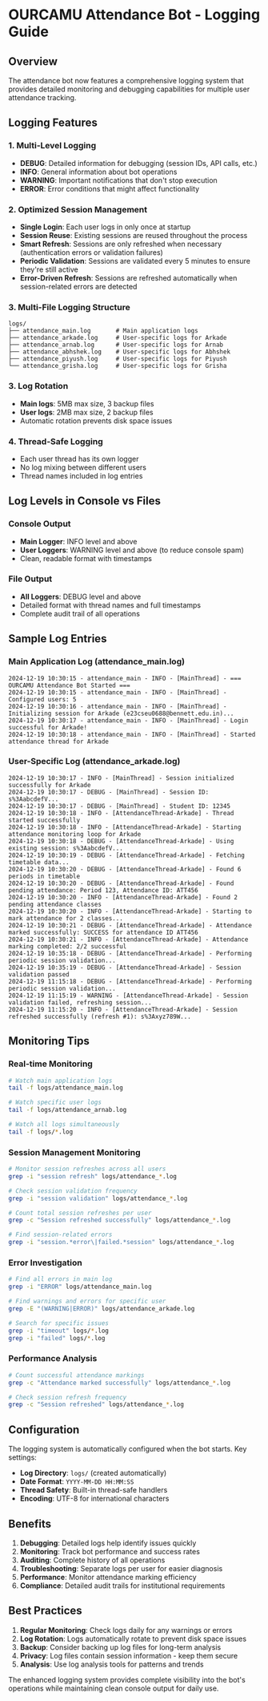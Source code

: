 # OURCAMU Attendance Bot - Logging Guide

## Overview
The attendance bot now features a comprehensive logging system that provides detailed monitoring and debugging capabilities for multiple user attendance tracking.

## Logging Features

### 1. Multi-Level Logging
- **DEBUG**: Detailed information for debugging (session IDs, API calls, etc.)
- **INFO**: General information about bot operations
- **WARNING**: Important notifications that don't stop execution
- **ERROR**: Error conditions that might affect functionality

### 2. Optimized Session Management
- **Single Login**: Each user logs in only once at startup
- **Session Reuse**: Existing sessions are reused throughout the process
- **Smart Refresh**: Sessions are only refreshed when necessary (authentication errors or validation failures)
- **Periodic Validation**: Sessions are validated every 5 minutes to ensure they're still active
- **Error-Driven Refresh**: Sessions are refreshed automatically when session-related errors are detected

### 3. Multi-File Logging Structure
```
logs/
├── attendance_main.log       # Main application logs
├── attendance_arkade.log     # User-specific logs for Arkade
├── attendance_arnab.log      # User-specific logs for Arnab
├── attendance_abhshek.log    # User-specific logs for Abhshek
├── attendance_piyush.log     # User-specific logs for Piyush
└── attendance_grisha.log     # User-specific logs for Grisha
```

### 3. Log Rotation
- **Main logs**: 5MB max size, 3 backup files
- **User logs**: 2MB max size, 2 backup files
- Automatic rotation prevents disk space issues

### 4. Thread-Safe Logging
- Each user thread has its own logger
- No log mixing between different users
- Thread names included in log entries

## Log Levels in Console vs Files

### Console Output
- **Main Logger**: INFO level and above
- **User Loggers**: WARNING level and above (to reduce console spam)
- Clean, readable format with timestamps

### File Output
- **All Loggers**: DEBUG level and above
- Detailed format with thread names and full timestamps
- Complete audit trail of all operations

## Sample Log Entries

### Main Application Log (attendance_main.log)
```
2024-12-19 10:30:15 - attendance_main - INFO - [MainThread] - === OURCAMU Attendance Bot Started ===
2024-12-19 10:30:15 - attendance_main - INFO - [MainThread] - Configured users: 5
2024-12-19 10:30:16 - attendance_main - INFO - [MainThread] - Initializing session for Arkade (e23cseu0688@bennett.edu.in)...
2024-12-19 10:30:17 - attendance_main - INFO - [MainThread] - Login successful for Arkade!
2024-12-19 10:30:18 - attendance_main - INFO - [MainThread] - Started attendance thread for Arkade
```

### User-Specific Log (attendance_arkade.log)
```
2024-12-19 10:30:17 - INFO - [MainThread] - Session initialized successfully for Arkade
2024-12-19 10:30:17 - DEBUG - [MainThread] - Session ID: s%3AabcdefV...
2024-12-19 10:30:17 - DEBUG - [MainThread] - Student ID: 12345
2024-12-19 10:30:18 - INFO - [AttendanceThread-Arkade] - Thread started successfully
2024-12-19 10:30:18 - INFO - [AttendanceThread-Arkade] - Starting attendance monitoring loop for Arkade
2024-12-19 10:30:18 - DEBUG - [AttendanceThread-Arkade] - Using existing session: s%3AabcdefV...
2024-12-19 10:30:19 - DEBUG - [AttendanceThread-Arkade] - Fetching timetable data...
2024-12-19 10:30:20 - DEBUG - [AttendanceThread-Arkade] - Found 6 periods in timetable
2024-12-19 10:30:20 - DEBUG - [AttendanceThread-Arkade] - Found pending attendance: Period 123, Attendance ID: ATT456
2024-12-19 10:30:20 - INFO - [AttendanceThread-Arkade] - Found 2 pending attendance classes
2024-12-19 10:30:20 - INFO - [AttendanceThread-Arkade] - Starting to mark attendance for 2 classes...
2024-12-19 10:30:21 - DEBUG - [AttendanceThread-Arkade] - Attendance marked successfully: SUCCESS for attendance ID ATT456
2024-12-19 10:30:21 - INFO - [AttendanceThread-Arkade] - Attendance marking completed: 2/2 successful
2024-12-19 10:35:18 - DEBUG - [AttendanceThread-Arkade] - Performing periodic session validation...
2024-12-19 10:35:19 - DEBUG - [AttendanceThread-Arkade] - Session validation passed
2024-12-19 11:15:18 - DEBUG - [AttendanceThread-Arkade] - Performing periodic session validation...
2024-12-19 11:15:19 - WARNING - [AttendanceThread-Arkade] - Session validation failed, refreshing session...
2024-12-19 11:15:20 - INFO - [AttendanceThread-Arkade] - Session refreshed successfully (refresh #1): s%3Axyz789W...
```

## Monitoring Tips

### Real-time Monitoring
```bash
# Watch main application logs
tail -f logs/attendance_main.log

# Watch specific user logs
tail -f logs/attendance_arnab.log

# Watch all logs simultaneously
tail -f logs/*.log
```

### Session Management Monitoring
```bash
# Monitor session refreshes across all users
grep -i "session refresh" logs/attendance_*.log

# Check session validation frequency
grep -i "session validation" logs/attendance_*.log

# Count total session refreshes per user
grep -c "Session refreshed successfully" logs/attendance_*.log

# Find session-related errors
grep -i "session.*error\|failed.*session" logs/attendance_*.log
```

### Error Investigation
```bash
# Find all errors in main log
grep -i "ERROR" logs/attendance_main.log

# Find warnings and errors for specific user
grep -E "(WARNING|ERROR)" logs/attendance_arkade.log

# Search for specific issues
grep -i "timeout" logs/*.log
grep -i "failed" logs/*.log
```

### Performance Analysis
```bash
# Count successful attendance markings
grep -c "Attendance marked successfully" logs/attendance_*.log

# Check session refresh frequency
grep -c "Session refreshed" logs/attendance_*.log
```

## Configuration

The logging system is automatically configured when the bot starts. Key settings:

- **Log Directory**: `logs/` (created automatically)
- **Date Format**: `YYYY-MM-DD HH:MM:SS`
- **Thread Safety**: Built-in thread-safe handlers
- **Encoding**: UTF-8 for international characters

## Benefits

1. **Debugging**: Detailed logs help identify issues quickly
2. **Monitoring**: Track bot performance and success rates
3. **Auditing**: Complete history of all operations
4. **Troubleshooting**: Separate logs per user for easier diagnosis
5. **Performance**: Monitor attendance marking efficiency
6. **Compliance**: Detailed audit trails for institutional requirements

## Best Practices

1. **Regular Monitoring**: Check logs daily for any warnings or errors
2. **Log Rotation**: Logs automatically rotate to prevent disk space issues
3. **Backup**: Consider backing up log files for long-term analysis
4. **Privacy**: Log files contain session information - keep them secure
5. **Analysis**: Use log analysis tools for patterns and trends

The enhanced logging system provides complete visibility into the bot's operations while maintaining clean console output for daily use.